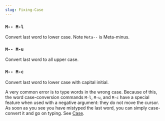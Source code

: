 ```yaml
---
slug: Fixing-Case
---
```


### `M-- M-l`

Convert last word to lower case. Note `Meta--` is Meta-minus.

### `M-- M-u`

Convert last word to all upper case.

### `M-- M-c`

Convert last word to lower case with capital initial.

A very common error is to type words in the wrong case. Because of this, the word case-conversion commands `M-l`, `M-u`, and `M-c` have a special feature when used with a negative argument: they do not move the cursor. As soon as you see you have mistyped the last word, you can simply case-convert it and go on typing. See [Case](Case).
